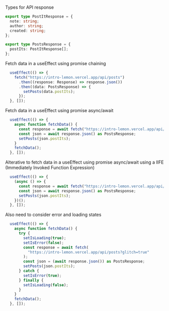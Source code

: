 Types for API response
```ts
export type PostItResponse = {
  note: string;
  author: string;
  created: string;
};

export type PostsResponse = {
  postIts: PostItResponse[];
};
```

Fetch data in a useEffect using promise chaining
```ts
  useEffect(() => {
    fetch("https://intro-lemon.vercel.app/api/posts")
      .then((response: Response) => response.json())
      .then((data: PostsResponse) => {
        setPosts(data.postIts);
      });
  }, []);
```

Fetch data in a useEffect using promise async/await
```ts
  useEffect(() => {
    async function fetchData() {
      const response = await fetch("https://intro-lemon.vercel.app/api/posts");
      const json = await response.json() as PostsResponse;
      setPosts(json.postIts);
    }
    fetchData();
  }, []);
```

Alterative to fetch data in a useEffect using promise async/await using a IIFE (Immediately Invoked Function Expression)
```ts
  useEffect(() => {
    (async () => {
      const response = await fetch("https://intro-lemon.vercel.app/api/posts");
      const json = await response.json() as PostsResponse;
      setPosts(json.postIts);
    })();
  }, []);
```

Also need to consider error and loading states

```ts
  useEffect(() => {
    async function fetchData() {
      try {
        setIsLoading(true);
        setIsError(false);
        const response = await fetch(
          "https://intro-lemon.vercel.app/api/posts?glitch=true"
        );
        const json = (await response.json()) as PostsResponse;
        setPosts(json.postIts);
      } catch {
        setIsError(true);
      } finally {
        setIsLoading(false);
      }
    }
    fetchData();
  }, []);
  ```